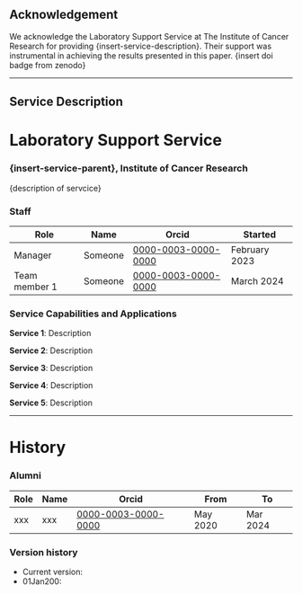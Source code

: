 ## Acknowledgement
We acknowledge the Laboratory Support Service at The Institute of Cancer Research for providing {insert-service-description}. Their support was instrumental in achieving the results presented in this paper. {insert doi badge from zenodo}

---

## Service Description
# Laboratory Support Service

### {insert-service-parent}, Institute of Cancer Research  
{description of servcice}

### Staff
| Role | Name | Orcid | Started |
| -- | -- | -- | -- |
| Manager | Someone | [0000-0003-0000-0000](https://orcid.org/0000-0003-0000-0000) | February 2023 |
| Team member 1 | Someone | [0000-0003-0000-0000](https://orcid.org/0000-0003-0000-0000) | March 2024 |

### Service Capabilities and Applications
**Service 1**: Description
  
**Service 2**: Description
  
**Service 3**: Description
    
**Service 4**: Description

**Service 5**: Description

---

# History

### Alumni
| Role | Name | Orcid | From | To | 
| -- | -- | -- | -- | -- |
| xxx | xxx | [0000-0003-0000-0000](https://orcid.org/0000-0003-0000-0000) | May 2020 | Mar 2024|

### Version history
- Current version: 
- 01Jan200: 

